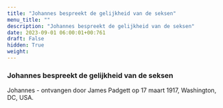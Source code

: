 ```yaml
---
title: "Johannes bespreekt de gelijkheid van de seksen"
menu_title: ""
description: "Johannes bespreekt de gelijkheid van de seksen"
date: 2023-09-01 06:00:01+00:761
draft: False
hidden: True
weight:
---
```

### Johannes bespreekt de gelijkheid van de seksen

Johannes - ontvangen door James Padgett op 17 maart 1917, Washington, DC, USA.
